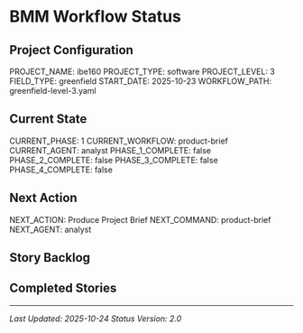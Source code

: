 # BMM Workflow Status

## Project Configuration

PROJECT_NAME: ibe160
PROJECT_TYPE: software
PROJECT_LEVEL: 3
FIELD_TYPE: greenfield
START_DATE: 2025-10-23
WORKFLOW_PATH: greenfield-level-3.yaml

## Current State

CURRENT_PHASE: 1
CURRENT_WORKFLOW: product-brief
CURRENT_AGENT: analyst
PHASE_1_COMPLETE: false
PHASE_2_COMPLETE: false
PHASE_3_COMPLETE: false
PHASE_4_COMPLETE: false

## Next Action

NEXT_ACTION: Produce Project Brief
NEXT_COMMAND: product-brief
NEXT_AGENT: analyst

## Story Backlog



## Completed Stories



---

_Last Updated: 2025-10-24_
_Status Version: 2.0_
